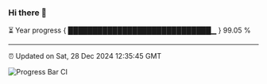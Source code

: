 ### Hi there 👋

⏳ Year progress { █████████████████████████████▁ } 99.05 %

---

⏰ Updated on Sat, 28 Dec 2024 12:35:45 GMT

![Progress Bar CI](https://github.com/liununu/liununu/workflows/Progress%20Bar%20CI/badge.svg)
